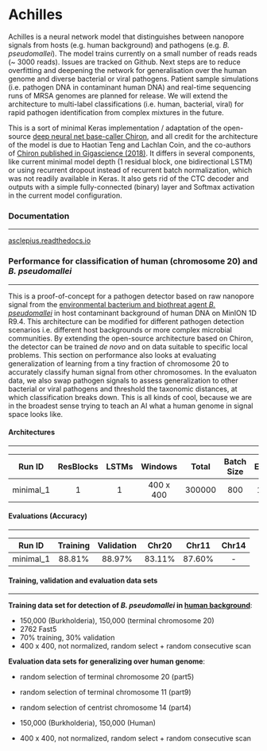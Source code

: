 # Achilles

Achilles is a neural network model that distinguishes between nanopore signals from hosts (e.g. human background) and pathogens (e.g. *B. pseudomallei*). The model trains currently on a small number of reads reads (~ 3000 reads). Issues are tracked on Github. Next steps are to reduce overfitting and deepening the network for generalisation over the human genome and diverse bacterial or viral pathogens. Patient sample simulations (i.e. pathogen DNA in contaminant human DNA) and real-time sequencing runs of MRSA genomes are planned for release. We will extend the architecture to multi-label classifications (i.e. human, bacterial, viral) for rapid pathogen identification from complex mixtures in the future.

This is a sort of minimal Keras implementation / adaptation of the open-source [deep neural net base-caller Chiron](https://github.com/haotianteng/Chiron), and all credit for the architecture of the model is due to Haotian Teng and Lachlan Coin, and the co-authors of [Chiron published in Gigascience (2018)](https://academic.oup.com/gigascience/article/7/5/giy037/4966989). It differs in several components, like current minimal model depth (1 residual block, one bidirectional LSTM) or using recurrent dropout instead of recurrent batch normalization, which was not readily available in Keras. It also gets rid of the CTC decoder and outputs with a simple fully-connected (binary) layer and Softmax activation in the current model configuration.

### Documentation
---

[asclepius.readthedocs.io](https://asclepius.readthedocs.io)

### Performance for classification of human (chromosome 20) and *B. pseudomallei*
---

This is a proof-of-concept for a pathogen detector based on raw nanopore signal from the [environmental bacterium and biothreat agent *B. pseudomallei*](https://www.ncbi.nlm.nih.gov/pmc/articles/PMC4746747/) in host contaminant background of human DNA on MinION 1D R9.4. This architecture can be modified for different pathogen detection scenarios i.e. different host backgrounds or more complex microbial communities. By extending the open-source architecture based on Chiron, the detector can be trained *de novo* and on data suitable to specific local problems. This section on performance also looks at evaluating generalization of learning from a tiny fraction of chromosome 20 to accurately classify human signal from other chromosomes. In the evaluaton data, we also swap pathogen signals to assess generalization to other bacterial or viral pathogens and threshold the taxonomic distances, at which classification breaks down. This is all kinds of cool, because we are in the broadest sense trying to teach an AI what a human genome in signal space looks like.

#### Architectures
---

| Run ID    | ResBlocks | LSTMs  | Windows   | Total     | Batch Size  | Epochs | LSTM Dropout   | Recurrent Dropout | Parameters | 
| :-------: | :-------: | :----: | :-------: | :-------: | :---------: | :----: | :------------: | :---------------: | :--------: |
| minimal_1 |  1        | 1      | 400 x 400 | 300000    | 800         | 16/40  | 0.2            | 0.2               | 999,778    |

#### Evaluations (Accuracy)
---


| Run ID     | Training | Validation | Chr20    | Chr11   | Chr14   |
| :--------: | :-------:| :--------: | :------: | :-----: | :-----: | 
| minimal_1  |  88.81%  | 88.97%     | 83.11%   | 87.60%  | -       |


#### Training, validation and evaluation data sets
---

**Training data set for detection of *B. pseudomallei* in [human background](https://github.com/nanopore-wgs-consortium/NA12878/blob/master/Genome.md)**:

* 150,000 (Burkholderia), 150,000 (terminal chromosome 20)
* 2762 Fast5
* 70% training, 30% validation
* 400 x 400, not normalized, random select + random consecutive scan

**Evaluation data sets for generalizing over human genome**:

* random selection of terminal chromosome 20 (part5)
* random selection of terminal chromosome 11 (part9)
* random selection of centrist chromosome 14 (part4)

* 150,000 (Burkholderia), 150,000 (Human)
* 400 x 400, not normalized, random select + random consecutive scan

